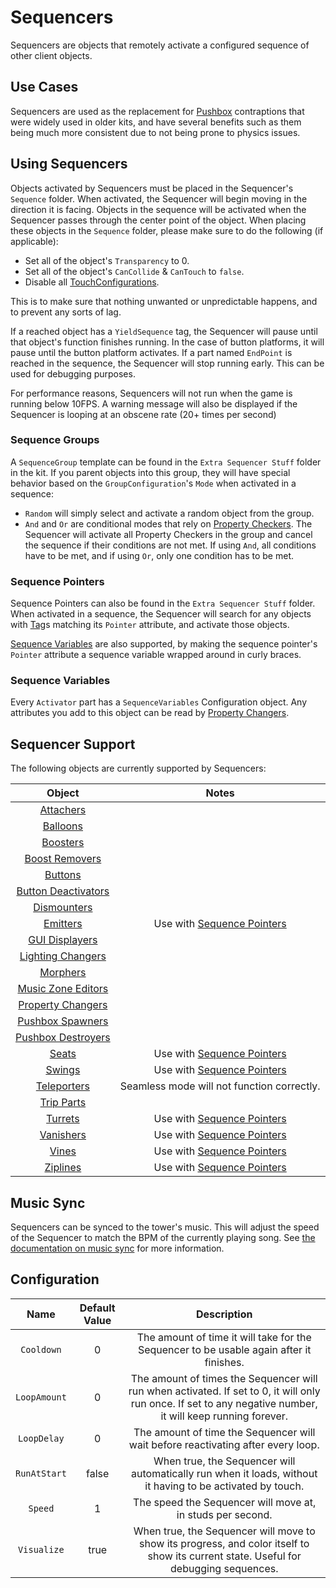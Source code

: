 # Sequencers

Sequencers are objects that remotely activate a configured sequence of other client objects.

## Use Cases

Sequencers are used as the replacement for [Pushbox](pushbox-spawners.md) contraptions that were widely used in older kits, and have several benefits such as them being much more consistent due to not being prone to physics issues.

## Using Sequencers

Objects activated by Sequencers must be placed in the Sequencer's `Sequence` folder. When activated, the Sequencer will begin moving in the direction it is facing. Objects in the sequence will be activated when the Sequencer passes through the center point of the object.
When placing these objects in the `Sequence` folder, please make sure to do the following (if applicable):

* Set all of the object's `Transparency` to 0.
* Set all of the object's `CanCollide` & `CanTouch` to `false`.
* Disable all [TouchConfigurations](../global-configurations/touch-configurations.md#touchconfiguration).

This is to make sure that nothing unwanted or unpredictable happens, and to prevent any sorts of lag.

If a reached object has a `YieldSequence` tag, the Sequencer will pause until that object's function finishes running. In the case of button platforms, it will pause until the button platform activates.
If a part named `EndPoint` is reached in the sequence, the Sequencer will stop running early. This can be used for debugging purposes.

For performance reasons, Sequencers will not run when the game is running below 10FPS.
A warning message will also be displayed if the Sequencer is looping at an obscene rate (20+ times per second)

### Sequence Groups

A `SequenceGroup` template can be found in the `Extra Sequencer Stuff` folder in the kit. If you parent objects into this group, they will have special behavior based on the `GroupConfiguration`'s `Mode` when activated in a sequence:

* `Random` will simply select and activate a random object from the group.
* `And` and `Or` are conditional modes that rely on [Property Checkers](property-changers.md#property-checkers). The Sequencer will activate all Property Checkers in the group and cancel the sequence if their conditions are not met. If using `And`, all conditions have to be met, and if using `Or`, only one condition has to be met.

### Sequence Pointers

Sequence Pointers can also be found in the `Extra Sequencer Stuff` folder. When activated in a sequence, the Sequencer will search for any objects with [Tag]s matching its `Pointer` attribute, and activate those objects.

[Sequence Variables] are also supported, by making the sequence pointer's `Pointer` attribute a sequence variable wrapped around in curly braces.

### Sequence Variables

Every `Activator` part has a `SequenceVariables` Configuration object. Any attributes you add to this object can be read by [Property Changers](property-changers.md#_esequencevariable).

## Sequencer Support

The following objects are currently supported by Sequencers:

| Object | Notes |
|:-----:|:-----:|
| [Attachers](attachers.md) | |
| [Balloons](balloons.md) | |
| [Boosters](boosters.md) | |
| [Boost Removers](boosters.md) | |
| [Buttons](buttons.md) | |
| [Button Deactivators](button-deactivators.md) | |
| [Dismounters](dismounters.md) | |
| [Emitters](emitters.md) | Use with [Sequence Pointers] |
| [GUI Displayers](gui-displayers.md) | |
| [Lighting Changers](lighting-changers.md) | |
| [Morphers](morphers.md) | |
| [Music Zone Editors](music-zone-editors.md) | |
| [Property Changers](property-changers.md) | |
| [Pushbox Spawners](pushbox-spawners.md) | |
| [Pushbox Destroyers](pushbox-destroyers.md) | |
| [Seats](seats.md) | Use with [Sequence Pointers] |
| [Swings](swings.md) | Use with [Sequence Pointers] |
| [Teleporters](teleporters.md) | Seamless mode will not function correctly. |
| [Trip Parts](trip-parts.md) | |
| [Turrets](turrets.md) | Use with [Sequence Pointers] |
| [Vanishers](vanishers.md) | Use with [Sequence Pointers] |
| [Vines](vines.md) | Use with [Sequence Pointers] |
| [Ziplines](ziplines.md) | Use with [Sequence Pointers] |

## Music Sync

Sequencers can be synced to the tower's music. This will adjust the speed of the Sequencer to match the BPM of the currently playing song. See [the documentation on music sync](/docs/misc.md#music-sync-configuration) for more information.

## Configuration

| Name | Default Value | Description |
|:-----:|:-----:|:-----:|
| `Cooldown` | 0 | The amount of time it will take for the Sequencer to be usable again after it finishes. |
| `LoopAmount` | 0 | The amount of times the Sequencer will run when activated. If set to 0, it will only run once. If set to any negative number, it will keep running forever. |
| `LoopDelay` | 0 | The amount of time the Sequencer will wait before reactivating after every loop. |
| `RunAtStart` | false | When true, the Sequencer will automatically run when it loads, without it having to be activated by touch. |
| `Speed` | 1 | The speed the Sequencer will move at, in studs per second. |
| `Visualize` | true | When true, the Sequencer will move to show its progress, and color itself to show its current state. Useful for debugging sequences. |

[Tag]: https://create.roblox.com/docs/studio/properties#instance-tags
[Sequence Pointers]: #sequence-pointers
[Sequence Variables]: #sequence-variables
